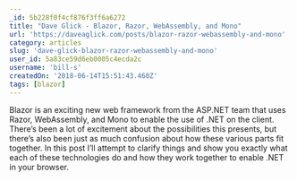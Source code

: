 ```yaml
---
_id: 5b228f0f4cf876f3ff6a6272
title: "Dave Glick - Blazor, Razor, WebAssembly, and Mono"
url: 'https://daveaglick.com/posts/blazor-razor-webassembly-and-mono'
category: articles
slug: 'dave-glick-blazor-razor-webassembly-and-mono'
user_id: 5a83ce59d6eb0005c4ecda2c
username: 'bill-s'
createdOn: '2018-06-14T15:51:43.460Z'
tags: [blazor]
---
```


Blazor is an exciting new web framework from the ASP.NET team that uses Razor, WebAssembly, and Mono to enable the use of .NET on the client. There’s been a lot of excitement about the possibilities this presents, but there’s also been just as much confusion about how these various parts fit together. In this post I’ll attempt to clarify things and show you exactly what each of these technologies do and how they work together to enable .NET in your browser.
